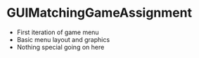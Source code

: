 # GUIMatchingGameAssignment
- First iteration of game menu
- Basic menu layout and graphics
- Nothing special going on here
